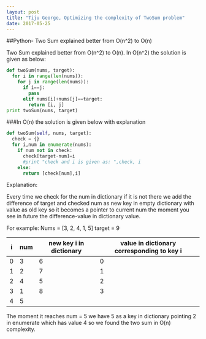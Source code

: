 ```yaml
---
layout: post
title: "Tiju George, Optimizing the complexity of TwoSum problem"
date: 2017-05-25
---
```



##Python- Two Sum explained better from O(n^2) to O(n)

Two Sum explained better from O(n^2) to O(n). In O(n^2) the solution is given as below:

```python
def twoSum(nums, target):
  for i in range(len(nums)):
    for j in range(len(nums)):
      if i==j:
        pass
      elif nums[i]+nums[j]==target:
        return [i, j]
print twoSum(nums, target)
```
###In O(n) the solution is given below with explanation
```python
def twoSum(self, nums, target):
  check = {}
  for i,num in enumerate(nums):
    if num not in check:
      check[target-num]=i
      #print "check and i is given as: ",check, i
    else:
      return [check[num],i]
```
Explanation:

Every time we check for the num in dictionary if it is not there we add the difference of target and checked num as new key in empty dictionary with value as old key so it becomes a pointer to current num the moment you see in future the difference-value in dictionary value.

For example:
Nums = [3, 2, 4, 1, 5]   target = 9

| i  | num  | new key i in dictionary   | value in dictionary corresponding to key i   |
|---|---|---|---|
| 0  |3   |6   |0   |
| 1  |2   |7   |1   |
| 2  |4   |5   |2   |
| 3  |1   |8   |3   |
| 4  |5   |    |    |


The moment it reaches num = 5 we have 5 as a key in dictionary pointing 2 in enumerate which has value 4 so we found the two sum in O(n) complexity.

